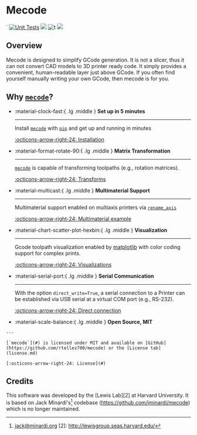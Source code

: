 Mecode
======
  `
[![Unit Tests](https://github.com/rtellez700/mecode/actions/workflows/python-package.yml/badge.svg)](https://github.com/rtellez700/mecode/actions/workflows/python-package.yml) ![](https://img.shields.io/badge/python-3.0+-blue.svg) ![t](https://img.shields.io/badge/status-maintained-yellow.svg) [![](https://img.shields.io/github/license/rtellez700/mecode.svg)](https://github.com/rtellez700/mecode/blob/main/LICENSE.md)

## Overview

Mecode is designed to simplify GCode generation. It is not a slicer, thus it
can not convert CAD models to 3D printer ready code. It simply provides a
convenient, human-readable layer just above GCode. If you often find
yourself manually writing your own GCode, then mecode is for you.

<!-- 
  - gcode generation
  - matrix transformation
  - multimaterial support
  - visualization tools
 -->

## Why [`mecode`](#)?
<div class="grid cards" markdown>

-   :material-clock-fast:{ .lg .middle } __Set up in 5 minutes__

    ---

    Install [`mecode`](#) with [`pip`](#) and get up
    and running in minutes

    [:octicons-arrow-right-24: Installation](intall.md)

-   :material-format-rotate-90:{ .lg .middle } __Matrix Transformation__

    ---

    [`mecode`](#) is capable of transforming toolpaths (e.g., rotation matrices).

    [:octicons-arrow-right-24: Transforms](tutorials/matrix-transformations.md)

    
-   :material-multicast:{ .lg .middle } __Multimaterial Support__

    ---

    Multimaterial support enabled on multiaxis printers via [`rename_axis`](/api-reference/mecode/#mecode.main.G.rename_axis)

    [:octicons-arrow-right-24: Multimaterial example](tutorials/multimaterial-printing.md)

-   :material-chart-scatter-plot-hexbin:{ .lg .middle } __Visualization__

    ---

    Gcode toolpath visualization enabled by [matplotlib](https://matplotlib.org/) with color coding support for complex prints.

    [:octicons-arrow-right-24: Visualizations](tutorials/visualization.md)

-   :material-serial-port:{ .lg .middle } __Serial Communication__

    ---

    With the option `direct_write=True`, a serial connection to a Printer can be established via USB serial at a virtual COM port (e.g., RS-232).

    [:octicons-arrow-right-24: Direct connection](tutorials/serial-communication.md)

-    :material-scale-balance:{ .lg .middle } __Open Source, MIT__

    ---

    [`mecode`](#) is licensed under MIT and available on [GitHub](https://github.com/rtellez700/mecode) or the [License tab](license.md)

    [:octicons-arrow-right-24: License](#)

</div>


<!-- ## TODO

- [x] build out multi-nozzle support
    - [x] include multi-nozzle support in view method.
- [ ] add ability to read current status of aerotech
  - [ ] turn off omnicure after aborted runs
- [ ] add support for identifying part bounds and specifying safe post print "parking" -->


## Credits

This software was developed by the [Lewis Lab][2] at Harvard University. It is based on Jack Minardi's[^1] codebase (https://github.com/jminardi/mecode) which is no longer maintained.

[^1]: <jack@minardi.org>
[2]: http://lewisgroup.seas.harvard.edu/